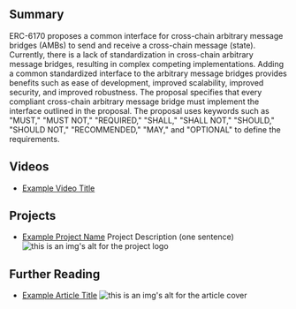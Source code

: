 ## Summary

ERC-6170 proposes a common interface for cross-chain arbitrary message bridges (AMBs) to send and receive a cross-chain message (state). Currently, there is a lack of standardization in cross-chain arbitrary message bridges, resulting in complex competing implementations. Adding a common standardized interface to the arbitrary message bridges provides benefits such as ease of development, improved scalability, improved security, and improved robustness. The proposal specifies that every compliant cross-chain arbitrary message bridge must implement the interface outlined in the proposal. The proposal uses keywords such as "MUST," "MUST NOT," "REQUIRED," "SHALL," "SHALL NOT," "SHOULD," "SHOULD NOT," "RECOMMENDED," "MAY," and "OPTIONAL" to define the requirements.

## Videos

- [Example Video Title](https://www.youtube.com/watch?v=TDGq4aeevgY)

## Projects

- [Example Project Name](https://xxxx.xxx/xxxxx) Project Description (one sentence) ![this is an img's alt for the project logo](https://xxxx.xxx/project-logo.xxx)

## Further Reading

- [Example Article Title](https://xxxx.xxx/xxxxx) ![this is an img's alt for the article cover](https://xxxx.xxx/article-cover.xxx)
